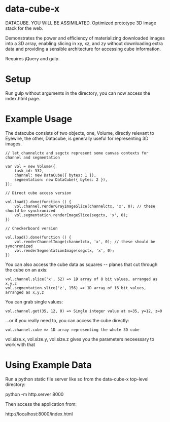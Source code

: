 # data-cube-x
DATACUBE. YOU WILL BE ASSIMILATED. Optimized prototype 3D image stack for the web.

Demonstrates the power and efficiency of materializing downloaded images into a 3D array, 
enabling slicing in xy, xz, and zy without downloading extra data and providing a sensible
architecture for accessing cube information.

Requires jQuery and gulp.

# Setup

Run gulp without arguments in the directory, you can now access the index.html page.

# Example Usage

The datacube consists of two objects, one, Volume, directly relevant to Eyewire, the other, Datacube, is generally useful for representing 3D images.

    // let channelctx and segctx represent some canvas contexts for channel and segmentation

	var vol = new Volume({ 
		task_id: 332,
		channel: new DataCube({ bytes: 1 }), 
		segmentation: new DataCube({ bytes: 2 }), 
	});

	// Direct cube access version

	vol.load().done(function () {
		vol.channel.renderGrayImageSlice(channelctx, 'x', 0); // these should be synchronized
		vol.segmentation.renderImageSlice(segctx, 'x', 0); 
	})

	// Checkerboard version

	vol.load().done(function () {
		vol.renderChannelImage(channelctx, 'x', 0); // these should be synchronized
		vol.renderSegmentationImage(segctx, 'x', 0); 
	})

You can also access the cube data as squares -- planes that cut through the cube on an axis:

	vol.channel.slice('x', 52) => 1D array of 8 bit values, arranged as x,y,z
	vol.segmentation.slice('z', 156) => 1D array of 16 bit values, arranged as x,y,z

You can grab single values:

	vol.channel.get(35, 12, 0) => Single integer value at x=35, y=12, z=0

...or if you really need to, you can access the cube directly:

	vol.channel.cube => 1D array representing the whole 3D cube

vol.size.x, vol.size.y, vol.size.z gives you the parameters neceessary to work with that

# Using Example Data

Run a python static file server like so from the data-cube-x top-level directory:

python -m http.server 8000

Then access the application from:

http://localhost:8000/index.html




